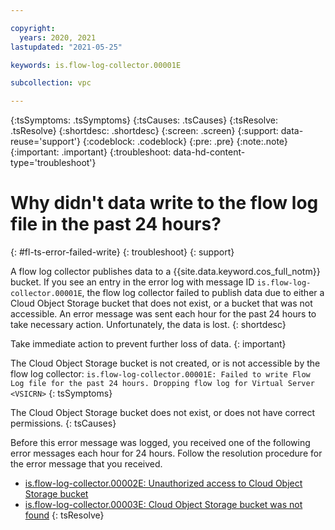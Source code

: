 ```yaml
---

copyright:
  years: 2020, 2021
lastupdated: "2021-05-25"

keywords: is.flow-log-collector.00001E

subcollection: vpc

---
```


{:tsSymptoms: .tsSymptoms}
{:tsCauses: .tsCauses}
{:tsResolve: .tsResolve}
{:shortdesc: .shortdesc}
{:screen: .screen}
{:support: data-reuse='support'}
{:codeblock: .codeblock}
{:pre: .pre}
{:note:.note}
{:important: .important}
{:troubleshoot: data-hd-content-type='troubleshoot'}

# Why didn't data write to the flow log file in the past 24 hours?
{: #fl-ts-error-failed-write}
{: troubleshoot}
{: support}

A flow log collector publishes data to a {{site.data.keyword.cos_full_notm}} bucket. If you see an entry in the error log with message ID `is.flow-log-collector.00001E`, the flow log collector failed to publish data due to either a Cloud Object Storage bucket that does not exist, or a bucket that was not accessible. An error message was sent each hour for the past 24 hours to take necessary action. Unfortunately, the data is lost. 
{: shortdesc}

Take immediate action to prevent further loss of data.
{: important}

The Cloud Object Storage bucket is not created, or is not accessible by the flow log collector: 
   `is.flow-log-collector.00001E: Failed to write Flow Log file for the past 24 hours. Dropping flow log for Virtual Server <VSICRN>`
{: tsSymptoms}

The Cloud Object Storage bucket does not exist, or does not have correct permissions.
{: tsCauses}

Before this error message was logged, you received one of the following error messages each hour for 24 hours. Follow the resolution procedure for the error message that you received.
   * [is.flow-log-collector.00002E: Unauthorized access to Cloud Object Storage bucket <BucketName>](/docs/vpc?topic=vpc-fl-ts-error-unauth-access-cos)
   * [is.flow-log-collector.00003E: Cloud Object Storage bucket <BucketName> was not found](/docs/vpc?topic=vpc-fl-ts-error-cos-bucket)
{: tsResolve}
 
